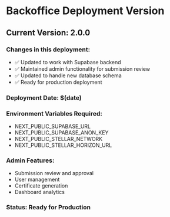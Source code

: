 # Backoffice Deployment Version

## Current Version: 2.0.0

### Changes in this deployment:

- ✅ Updated to work with Supabase backend
- ✅ Maintained admin functionality for submission review
- ✅ Updated to handle new database schema
- ✅ Ready for production deployment

### Deployment Date: $(date)

### Environment Variables Required:

- NEXT_PUBLIC_SUPABASE_URL
- NEXT_PUBLIC_SUPABASE_ANON_KEY
- NEXT_PUBLIC_STELLAR_NETWORK
- NEXT_PUBLIC_STELLAR_HORIZON_URL

### Admin Features:

- Submission review and approval
- User management
- Certificate generation
- Dashboard analytics

### Status: Ready for Production

